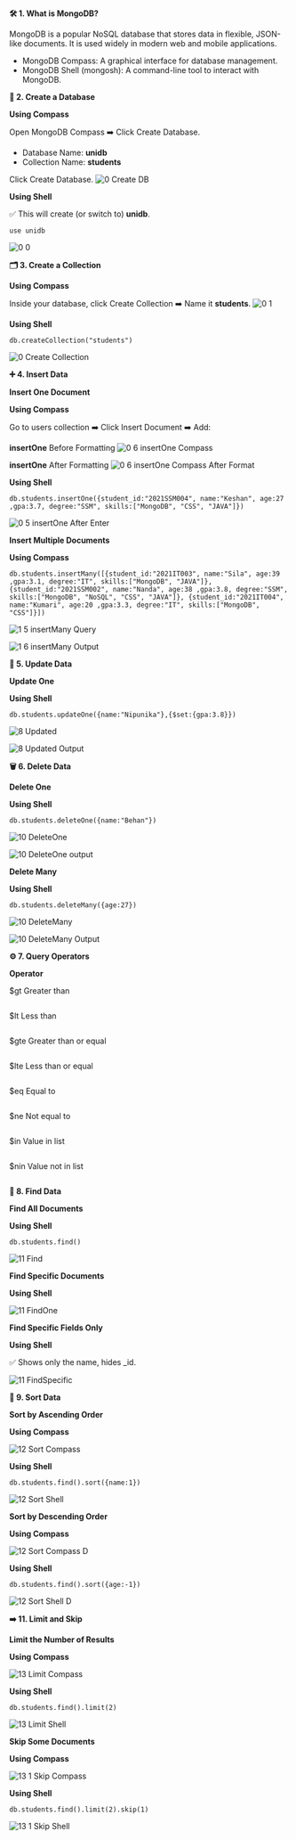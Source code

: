 **🛠️ 1. What is MongoDB?**

MongoDB is a popular NoSQL database that stores data in flexible, JSON-like documents.
It is used widely in modern web and mobile applications.
* MongoDB Compass: A graphical interface for database management.
* MongoDB Shell (mongosh): A command-line tool to interact with MongoDB.

**📂 2. Create a Database**

**Using Compass**

Open MongoDB Compass ➡️ Click Create Database.

* Database Name: **unidb**
* Collection Name: **students**

Click Create Database.
![0 Create DB](https://github.com/user-attachments/assets/feff0def-322b-4fb5-9e57-e71ff4b0d419)

**Using Shell**

✅ This will create (or switch to) **unidb**.
~~~
use unidb
~~~

![0 0](https://github.com/user-attachments/assets/0441f324-4201-476b-b211-ae36d503ddfd)

**🗂️ 3. Create a Collection**

**Using Compass**

Inside your database, click Create Collection ➡️ Name it **students**.
![0 1](https://github.com/user-attachments/assets/0674fd87-8a9a-4ff6-80cc-e96c030bd8bd)

**Using Shell**

~~~
db.createCollection("students")
~~~

![0 Create Collection](https://github.com/user-attachments/assets/12f73b1e-60bc-4f80-9e3c-3f402ca343af)

**➕ 4. Insert Data**

**Insert One Document**

**Using Compass**

Go to users collection ➡️ Click Insert Document ➡️ Add:

**insertOne** Before Formatting
![0 6 insertOne Compass](https://github.com/user-attachments/assets/10eefcd2-2cae-48fc-92a8-e9c55bd5cb56)

**insertOne** After Formatting
![0 6 insertOne Compass After Format](https://github.com/user-attachments/assets/6452b9de-5cf2-4ad5-b1ba-cd988544d770)


**Using Shell**

~~~
db.students.insertOne({student_id:"2021SSM004", name:"Keshan", age:27 ,gpa:3.7, degree:"SSM", skills:["MongoDB", "CSS", "JAVA"]})
~~~

![0 5 insertOne After Enter](https://github.com/user-attachments/assets/97131784-388e-4e0e-adcb-a058a7754935)



**Insert Multiple Documents**

**Using Compass**

~~~
db.students.insertMany([{student_id:"2021IT003", name:"Sila", age:39 ,gpa:3.1, degree:"IT", skills:["MongoDB", "JAVA"]},{student_id:"2021SSM002", name:"Nanda", age:38 ,gpa:3.8, degree:"SSM", skills:["MongoDB", "NoSQL", "CSS", "JAVA"]}, {student_id:"2021IT004", name:"Kumari", age:20 ,gpa:3.3, degree:"IT", skills:["MongoDB", "CSS"]}])
~~~

![1 5 insertMany Query](https://github.com/user-attachments/assets/a8cd64eb-435f-41a0-9220-322c8c617f1b)

![1 6 insertMany Output](https://github.com/user-attachments/assets/106a44f6-2945-4517-9ff9-ef75242b52c8)

**🔄 5. Update Data**

**Update One**

**Using Shell**

~~~
db.students.updateOne({name:"Nipunika"},{$set:{gpa:3.8}})
~~~

![8 Updated](https://github.com/user-attachments/assets/4a3ccb13-f123-441d-951d-ecd4bbcdd450)

![8 Updated Output](https://github.com/user-attachments/assets/bb4002d6-0c8d-4be8-aada-9b48336041a2)

**🗑️ 6. Delete Data**

**Delete One**

**Using Shell**
~~~
db.students.deleteOne({name:"Behan"})
~~~

![10 DeleteOne](https://github.com/user-attachments/assets/776c7e2b-f4da-4e34-87d4-d18e33c65ce3)

![10 DeleteOne output](https://github.com/user-attachments/assets/39ba7915-5210-4091-8bb9-eb36b2e45d64)

**Delete Many**

**Using Shell**

~~~
db.students.deleteMany({age:27})
~~~

![10 DeleteMany](https://github.com/user-attachments/assets/77ef703d-20ea-4947-94eb-9299b23dd14e)

![10 DeleteMany Output](https://github.com/user-attachments/assets/8a452160-defa-45f1-854c-5f6aa03c07fb)

**⚙️ 7. Query Operators**

**Operator**

$gt	Greater than
~~~

~~~

$lt	Less than
~~~

~~~

$gte	Greater than or equal
~~~

~~~

$lte	Less than or equal
~~~

~~~

$eq	Equal to
~~~

~~~

$ne	Not equal to
~~~

~~~

$in	Value in list
~~~

~~~

$nin	Value not in list
~~~

~~~

**🔎 8. Find Data**

**Find All Documents**

**Using Shell**

~~~
db.students.find()
~~~

![11 Find](https://github.com/user-attachments/assets/3b9712d1-0ce4-4ba6-802e-27eb614b493d)

**Find Specific Documents**

**Using Shell**

![11 FindOne](https://github.com/user-attachments/assets/3e392cfe-f241-4d65-acc9-a10384ef1d2b)

**Find Specific Fields Only**

**Using Shell**

✅ Shows only the name, hides _id.

![11 FindSpecific](https://github.com/user-attachments/assets/abe16184-e67f-401d-9fdf-7d751250ec1d)

**🔽 9. Sort Data**

**Sort by Ascending Order**

**Using Compass**

![12 Sort Compass](https://github.com/user-attachments/assets/4a554970-fa29-4445-9d38-e0dc801e8a28)

**Using Shell**

~~~
db.students.find().sort({name:1})
~~~

![12 Sort Shell](https://github.com/user-attachments/assets/9f4491d3-354c-4aec-aea5-b6e2b0bec938)

**Sort by Descending Order**

**Using Compass**

![12 Sort Compass D](https://github.com/user-attachments/assets/0f07718e-813f-4f34-9335-5a268fa6edcc)

**Using Shell**

~~~
db.students.find().sort({age:-1})
~~~

![12 Sort Shell D](https://github.com/user-attachments/assets/1a1056b1-ae2a-4fb2-b24b-fdc392eb471a)

**➡️ 11. Limit and Skip**

**Limit the Number of Results**

**Using Compass**

![13 Limit Compass](https://github.com/user-attachments/assets/6ae16c73-6493-4dbc-9eae-47d17c9161f4)

**Using Shell**

~~~
db.students.find().limit(2)
~~~

![13 Limit Shell](https://github.com/user-attachments/assets/3f0c2a8e-0128-49e3-808d-83fcac176d23)

**Skip Some Documents**

**Using Compass**

![13 1 Skip Compass](https://github.com/user-attachments/assets/1e60471a-e40a-4b5a-9f71-0b4065ae6237)

**Using Shell**

~~~
db.students.find().limit(2).skip(1)
~~~

![13 1 Skip Shell](https://github.com/user-attachments/assets/b2e7f8a5-18d0-43f1-ab08-657220828460)






